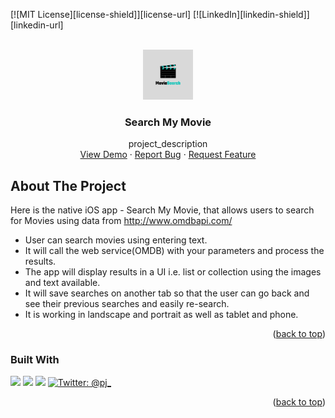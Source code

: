 <div id="top"></div>


<!-- PROJECT SHIELDS -->

[![MIT License][license-shield]][license-url]
[![LinkedIn][linkedin-shield]][linkedin-url]



<!-- PROJECT LOGO -->
<br />
<div align="center">
  <a href="https://github.com/rahulmns/SearchMyMovie">
    <img src="images/logo.png" alt="Logo" width="80" height="80">
  </a>

<h3 align="center">Search My Movie</h3>

  <p align="center">
    project_description
    <br />
    <a href="https://github.com/github_username/repo_name">View Demo</a>
    ·
    <a href="https://github.com/github_username/repo_name/issues">Report Bug</a>
    ·
    <a href="https://github.com/github_username/repo_name/issues">Request Feature</a>
  </p>
</div>

<!-- ABOUT THE PROJECT -->
## About The Project

Here is the native iOS app - Search My Movie, that allows users to search for Movies using data from http://www.omdbapi.com/

* User can search movies using entering text.
* It will call the web service(OMDB) with your parameters and process the results.
* The app will display results in a UI i.e. list or collection using the images and text available. 
* It will save searches on another tab so that the user can go back and see their previous searches and easily re-search.
* It is working in landscape and portrait as well as tablet and phone.

<p align="right">(<a href="#top">back to top</a>)</p>



### Built With

<p align="left">
    <img src="https://img.shields.io/badge/iOS-14.0+-green.svg" />
    <img src="https://img.shields.io/badge/Swift-5.2-orange.svg" />
    <img src="https://img.shields.io/badge/SwiftUI-+-blue.svg" />
    <a href="https://twitter.com/rahuldox">
        <img src="https://img.shields.io/badge/Contact-@rahuldox-lightgrey.svg?style=flat" alt="Twitter: @pj_" />
    </a>
</p>

<p align="right">(<a href="#top">back to top</a>)</p>
